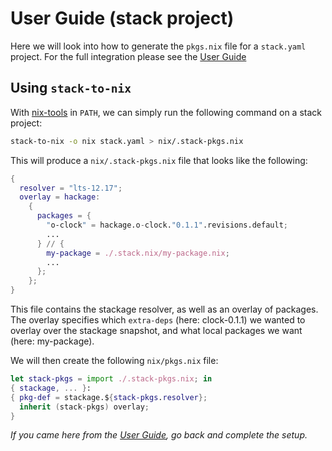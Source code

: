 # User Guide (stack project)

Here we will look into how to generate the `pkgs.nix` file for a
`stack.yaml` project.  For the full integration please see the [User
Guide](/user-guide)

## Using `stack-to-nix`

With [nix-tools](https://github.com/input-output-hk/nix-tools) in
`PATH`, we can simply run the following command on a stack project:

```bash
stack-to-nix -o nix stack.yaml > nix/.stack-pkgs.nix
```

This will produce a `nix/.stack-pkgs.nix` file that looks like the following:
```nix
{
  resolver = "lts-12.17";
  overlay = hackage:
    {
      packages = {
        "o-clock" = hackage.o-clock."0.1.1".revisions.default;
        ...
      } // {
        my-package = ./.stack.nix/my-package.nix;
        ...
      };
    };
}
```

This file contains the stackage resolver, as well as an overlay of
packages.  The overlay specifies which `extra-deps` (here: clock-0.1.1)
we wanted to overlay over the stackage snapshot, and what local
packages we want (here: my-package).

We will then create the following `nix/pkgs.nix` file:

```nix
let stack-pkgs = import ./.stack-pkgs.nix; in
{ stackage, ... }:
{ pkg-def = stackage.${stack-pkgs.resolver};
  inherit (stack-pkgs) overlay;
}
```

*If you came here from the [User Guide](/user-guide), go back and
 complete the setup.*
